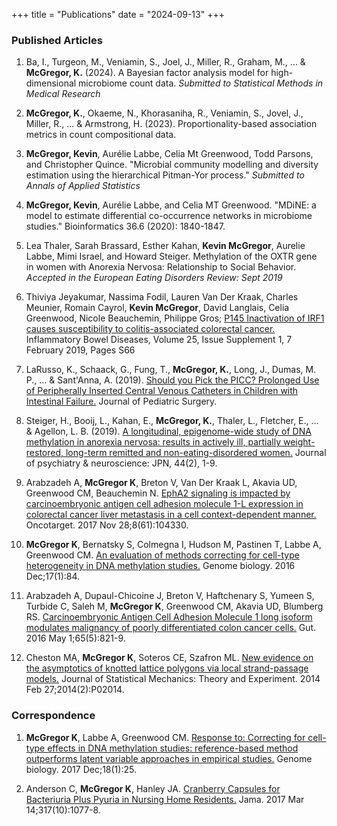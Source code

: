 +++
title = "Publications"
date = "2024-09-13"
+++

### Published Articles
1. Ba, I., Turgeon, M., Veniamin, S., Joel, J., Miller, R., Graham, M., ... & **McGregor, K.** (2024). A Bayesian factor analysis model for high-dimensional microbiome count data. *Submitted to Statistical Methods in Medical Research*

2. **McGregor, K.**, Okaeme, N., Khorasaniha, R., Veniamin, S., Jovel, J., Miller, R., ... & Armstrong, H. (2023). Proportionality-based association metrics in count compositional data.

3. **McGregor, Kevin**, Aurélie Labbe, Celia Mt Greenwood, Todd Parsons, and Christopher Quince. "Microbial community modelling and diversity estimation using the hierarchical Pitman-Yor process." *Submitted to Annals of Applied Statistics*

4. **McGregor, Kevin**, Aurélie Labbe, and Celia MT Greenwood. "MDiNE: a model to estimate differential co-occurrence networks in microbiome studies." Bioinformatics 36.6 (2020): 1840-1847.

5. Lea Thaler, Sarah Brassard, Esther Kahan, **Kevin McGregor**, Aurelie Labbe, Mimi Israel, and Howard Steiger. Methylation of the OXTR gene in women with Anorexia Nervosa: Relationship to Social Behavior. *Accepted in the European Eating Disorders Review: Sept 2019*

6. Thiviya Jeyakumar, Nassima Fodil, Lauren Van Der Kraak, Charles Meunier, Romain Cayrol, **Kevin McGregor**, David Langlais, Celia Greenwood, Nicole Beauchemin, Philippe Gros; [P145 Inactivation of IRF1 causes susceptibility to colitis-associated colorectal cancer.](https://academic.oup.com/ibdjournal/article/25/Supplement_1/S66/5308158) Inflammatory Bowel Diseases, Volume 25, Issue Supplement 1, 7 February 2019, Pages S66

7. LaRusso, K., Schaack, G., Fung, T., **McGregor, K.**, Long, J., Dumas, M. P., ... & Sant'Anna, A. (2019). [Should you Pick the PICC? Prolonged Use of Peripherally Inserted Central Venous Catheters in Children with Intestinal Failure.](https://www.sciencedirect.com/science/article/pii/S0022346819300892) Journal of Pediatric Surgery.

8. Steiger, H., Booij, L., Kahan, E., **McGregor, K.**, Thaler, L., Fletcher, E., ... & Agellon, L. B. (2019). [A longitudinal, epigenome-wide study of DNA methylation in anorexia nervosa: results in actively ill, partially weight-restored, long-term remitted and non-eating-disordered women.](https://jpn.ca/wp-content/uploads/2019/01/44-2-170242.pdf) Journal of psychiatry & neuroscience: JPN, 44(2), 1-9.

9. Arabzadeh A, **McGregor K**, Breton V, Van Der Kraak L, Akavia UD, Greenwood CM, Beauchemin N. [EphA2 signaling is impacted by carcinoembryonic antigen cell adhesion molecule 1-L expression in colorectal cancer liver metastasis in a cell context-dependent manner.](https://www.ncbi.nlm.nih.gov/pmc/articles/PMC5732810/) Oncotarget. 2017 Nov 28;8(61):104330.

10. **McGregor K**, Bernatsky S, Colmegna I, Hudson M, Pastinen T, Labbe A, Greenwood CM. [An evaluation of methods correcting for cell-type heterogeneity in DNA methylation studies.](https://genomebiology.biomedcentral.com/articles/10.1186/s13059-016-0935-y) Genome biology. 2016 Dec;17(1):84.

11. Arabzadeh A, Dupaul-Chicoine J, Breton V, Haftchenary S, Yumeen S, Turbide C, Saleh M, **McGregor K**, Greenwood CM, Akavia UD, Blumberg RS. [Carcinoembryonic Antigen Cell Adhesion Molecule 1 long isoform modulates malignancy of poorly differentiated colon cancer cells.](https://gut.bmj.com/content/65/5/821) Gut. 2016 May 1;65(5):821-9.

12. Cheston MA, **McGregor K**, Soteros CE, Szafron ML. [New evidence on the asymptotics of knotted lattice polygons via local strand-passage models.](http://iopscience.iop.org/article/10.1088/1742-5468/2014/02/P02014/meta) Journal of Statistical Mechanics: Theory and Experiment. 2014 Feb 27;2014(2):P02014.

### Correspondence

1. **McGregor K**, Labbe A, Greenwood CM. [Response to: Correcting for cell-type effects in DNA methylation studies: reference-based method outperforms latent variable approaches in empirical studies.](https://genomebiology.biomedcentral.com/articles/10.1186/s13059-017-1149-7) Genome biology. 2017 Dec;18(1):25.

2. Anderson C, **McGregor K**, Hanley JA. [Cranberry Capsules for Bacteriuria Plus Pyuria in Nursing Home Residents.](https://jamanetwork.com/journals/jama/article-abstract/2610325) Jama. 2017 Mar 14;317(10):1077-8.
